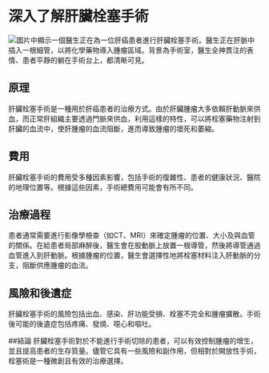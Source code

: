# 深入了解肝臟栓塞手術
![圖片中顯示一個醫生正在為一位肝癌患者進行肝臟栓塞手術。醫生正在肝脈中插入一根細管，以將化學藥物導入腫瘤區域。背景為手術室，醫生全神貫注的表情、患者平靜的躺在手術台上，都清晰可見。](https://i.imgur.com/ghDZlyU.jpeg)

## 原理
肝臟栓塞手術是一種用於肝癌患者的治療方式。由於肝臟腫瘤大多依賴肝動脈來供血，而正常肝組織主要透過門脈來供血，利用這樣的特性，可以將栓塞藥物注射到肝臟的血流中，使肝腫瘤的血流阻斷，進而導致腫瘤的壞死和萎縮。

## 費用
肝臟栓塞手術的費用受多種因素影響，包括手術的復雜性、患者的健康狀況、醫院的地理位置等。根據這些因素，手術總費用可能會有所不同。

## 治療過程
患者通常需要進行影像學檢查（如CT、MRI）來確定腫瘤的位置、大小及與血管的關係。在給患者局部麻醉後，醫生會在股動脈上放置一根導管，然後將導管通過血管進入到肝動脈。根據腫瘤的位置，醫生會選擇性地將栓塞材料注入肝動脈的分支，阻斷供應腫瘤的血流。

## 風險和後遺症
肝臟栓塞手術的風險包括出血、感染、肝功能受損、栓塞不完全和腫瘤擴散。手術後可能的後遺症包括疼痛、發燒、噁心和嘔吐。

##結論
肝臟栓塞手術對於不能進行手術切除的患者，可以有效控制腫瘤的增生，並且提高患者的生存質量。儘管它具有一些風險和副作用，但相對於開放性手術，栓塞術是一種微創且有效的治療選擇。
